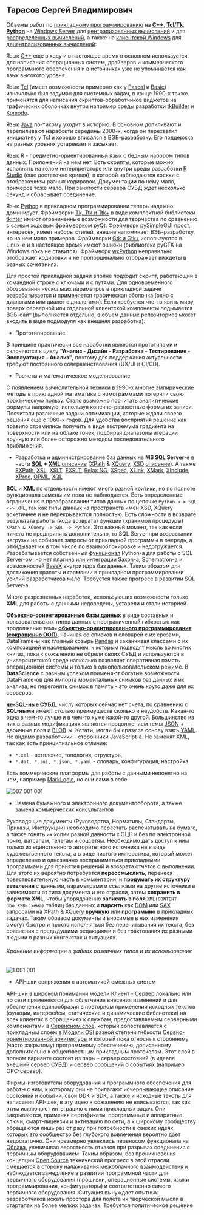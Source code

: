 Тарасов Сергей Владимирович
----------------------------
Объемы работ по [прикладному программированию](https://en.wikipedia.org/wiki/Application_software) на [**C++**](https://en.wikipedia.org/wiki/C%2B%2B), [**Tcl/Tk**](https://en.wikipedia.org/wiki/Tcl), [**Python**](https://en.wikipedia.org/wiki/Python_(programming_language)) на [Windows Server](https://en.wikipedia.org/wiki/Windows_Server) для [централизованных вычислений](https://en.wikipedia.org/wiki/Centralized_computing) и для [распределенных вычислений](https://en.wikipedia.org/wiki/Distributed_computing), а также на [клиентской Windows](https://en.wikipedia.org/wiki/Microsoft_Windows) для [децентрализованных вычислений](https://en.wikipedia.org/wiki/Decentralized_computing):

Язык [C++](https://isocpp.org/) еще в ходу и в настоящее время в основном используется для написания операционных систем, драйверов и коммерческого программного обеспечения и в источниках уже не упоминается как язык высокого уровня.

Язык [Tcl](https://www.tcl.tk/about/language.html) (имеет возможности примерно как у [Pascal](https://en.wikipedia.org/wiki/Pascal_(programming_language)) и [Basic](https://en.wikipedia.org/wiki/BASIC)) изначально был задуман для системных задач, в конце 1990-х также применятся для написания скриптов-обработчиков виджетов на графических оболочках внутри например среды разработки [tkBuilder](https://sourceforge.net/projects/tkbuilder84/) и [Komodo](https://www.activestate.com/products/komodo-ide/).

Язык [Java](https://en.wikipedia.org/wiki/Java_(programming_language)) по-тихому уходит в историю. В основном допиливают и перепиливают нарабокти середины 2000-х, когда он перехватил инициативу у Tcl и хорошо вписался в ВЭБ-разработку. Его поддержка на разных уровнях устаревает и засыхает.

Язык [R](https://en.wikipedia.org/wiki/R_(programming_language)) - предметно-ориентированный язык с бедным набором типов данных. Приложений на нем нет. Есть скрипты, которые можно исполнять на голом интерпретаторе или внутри среды разработки [R Studio](https://en.wikipedia.org/wiki/RStudio) (еще достаточно кривая), в которой наблюдаются косяки с отображением разных кодировок. Документации по нему мало, примеров тоже мало. При занятости сервера СУБД ждет несколько секунд и сбрасывает соединение.

Язык [Python](https://www.python.org/) в прикладном программировании теперь надежно доминирует. Фрэймворки [Tk, Ttk и Ttk+](https://en.wikipedia.org/wiki/Tk_(software)) в виде комплектной библиотеки [tkinter](https://en.wikipedia.org/wiki/Tkinter) имеют ограниченные возможности для творчества по сравнению с самым ходовым фрэймворком [pyQt](https://en.wikipedia.org/wiki/Qt_(software)). Фрэймворк [pySimpleGUI](https://www.pysimplegui.org/en/latest/) прост, интересен, имеет наборы стилей, внешне напоминает ВЭБ-разработку, но на нем мало примеров. Фрэймворки [Gtk и Gtk+](https://en.wikipedia.org/wiki/GTK) используются в Linux-е и в настоящее время имеют ошибки (библиотека pyGTK на Windows пока не ставится). Фрэймворк [wxPython](https://en.wikipedia.org/wiki/WxPython) неправильно отображает кодировки и не пропорцинально отображает виждеты в разных сочетаниях.

Для простой прикладной задачи вполне подходит скрипт, работающий в командной строке с ключами и с путями. Для одновременного обозревания нескольких параметров в прикладной задаче разрабатывается и применяется графическая оболочка (окно с диалогами или диалог с диалогами). Если требуется что-то явить миру, поверх серверной или отдельной клиентской компоненты подымается ВЭБ-сайт (выполняется отдельно, в объем данных репозиториев может входить в виде подмодуля как внешняя разработка).

 - Прототипирование

В принципе практически все наработки являются прототипами и склоняются к циклу **"Анализ - Дизайн - Разработка - Тестирование - Эксплуатация - Анализ"**, поэтому для поддержания актуальности требуют постоянного совершенствования (UX/UI и CI/CD).

 - Расчеты и математическое моделирование

С появлением вычислительной техники в 1990-х многие эмпирические методы в прикладной математике с номограммами потеряли свою практическую пользу. Стало возможно посчитать аналитические формулы напрямую, используя конечно-разностные формы их записи. Посчитали различные задачи оптимизации, которые ждали своего решения еще с 1960-х годов. Для удобства восприятия решение как правило стремились получить в виде экстремума градиента на поверхности или на облаке точек, подбирая диапазоны итерации вручную или более осторожно методом последовательного приближения.

- Разработка и администрирование баз данных на **MS SQL Server**-е в части **[SQL](https://en.wikipedia.org/wiki/SQL) + [XML](https://en.wikipedia.org/wiki/XML)** [описание](http://www.chernyshov.com/SPPO_6/theory/wt_xml.htm) ([XPath](https://en.wikipedia.org/wiki/XPath) & [XQuery](https://en.wikipedia.org/wiki/XQuery), [XSD](https://en.wikipedia.org/wiki/XML_Schema_(W3C)) [описание](https://bdpx.github.io/xml/lab3/xsd.html)). А также [EXPath](http://expath.org/), [XSL](https://en.wikipedia.org/wiki/XSL), [XSLT](https://en.wikipedia.org/wiki/XSLT), [EXSLT](https://en.wikipedia.org/wiki/EXSLT), [Relax NG](https://en.wikipedia.org/wiki/RELAX_NG), [XSpec](https://github.com/expath/xspec/tree/master), [XLink](https://en.wikipedia.org/wiki/XLink), [XMark](https://projects.cwi.nl/xmark/index.html), [XInclude](https://www.w3.org/TR/xinclude/), [XProc](https://en.wikipedia.org/wiki/XProc), [OPML](https://en.wikipedia.org/wiki/OPML), [XQL](http://www.ibiblio.org/xql/xql-proposal.html)

**SQL** и **XML** по отдельности имеют много разной критики, но по полноте функционала замены им пока не наблюдается. Есть определенные ограничения в преобразовании типов данных по цепочке `Python <-> SQL <-> XML`, так как типы данных из пространств имен XSD, XQuery аскетичнее и не перекрываются полностью. Есть сложности в возврате результата работы (кода возврата) функции (хранимой процедуры) `XPath & XQuery -> SQL -> Python`. Это важный момент, так как если ничего не предпринять дополнительно, то SQL Server при возрастании нагрузки не собирает запросы от прикладной программы в очередь, а откидывает их в том числе по взаимоблокировке и недогружается. Разрабатывается собственный [функционал](https://docs.sqlalchemy.org/en/14/dialects/mssql.html#module-sqlalchemy.dialects.mssql.pyodbc) Python-а для работы с SQL Server-ом, но нет плагина или интеграции [Saxon](https://www.saxonica.com/about/about.xml)-а, [Schematron](https://en.wikipedia.org/wiki/Schematron)-а и возможностей [BaseX](https://en.wikipedia.org/wiki/BaseX) внутри ядра баз данных. Таким образом для достижения красоты и гармонии в прикладном программировании усилий разработчиков мало. Требуется также прогресс в развитии SQL Server-а.

Много разрозненных наработок, использующих возможности только **XML** для работы с данными недоведены, устарели и стали историей.

[**Объектно-ориентированные базы данных**](https://en.wikipedia.org/wiki/Object_database) в виде составных и пользовательских типов данных с неограниченной гибкостью как продолжение темы [**объектно-ориентированного программирования (сокращенно ООП)**](https://en.wikipedia.org/wiki/Object-oriented_programming), начиная со списков и словарей с их срезами, DataFrame-ы как главный козырь [Pandas](https://en.wikipedia.org/wiki/Pandas_(software)) и заканчивая классами с их композицией и наследованием, к которым подводят мысль во многих книгах, пока к сожалению не обрели своих СУБД и используются в университетской среде насколько позволяет оперативная память операционной системы и только в однопользовательском режиме. В **DataScience** с разным успехом применяют богатые возможности DataFrame-ов для импорта моментальных снимков баз данных и их анализа, но перегонять снимок в память - это очень круто даже для их серверов.

[**не-SQL-ные СУБД**](https://aws.amazon.com/ru/nosql/), числу которых сейчас нет счета, по сравнению с **SQL-ными** имеют столько преимуществ сколько и неудобств. Какая-то одна в чем-то лучше и в чем-то хуже какой-то другой. Большинство из них в разных модификациях являются продолжением темы [JSON](https://en.wikipedia.org/wiki/JSON) + двоичные поля и [BLOB](https://en.wikipedia.org/wiki/Binary_large_object)-ы. Кстати, могли бы сразу за основу взять [YAML](https://en.wikipedia.org/wiki/YAML). Но видимо разработчики - сторонники JavaScript-а. Не заменят XML, так как есть принципиальное отличие:
 - `*.xml` - ветвление, топология, структура,
 - `*.dat, *.ini, *.json, *.yaml` - словарь, конфигурация, настройка.

Есть коммерческие платформы для работы с данными непонятно на чем, например [MarkLogic](https://www.marklogic.com/), но они сами в себе

![007 001 001](https://user-images.githubusercontent.com/104857185/209877366-3c1a9309-736c-49ce-9bb3-709e16110020.jpg)

- Замена бумажного и электронного документооборота, а также замена коммерческих консультантов

Руководящие документы (Руководства, Нормативы, Стандарты, Приказы, Инструкции) необходимо перестать распечатывать на бумаге, а также гонять их копии разной давности с ЭЦП и без по электронной почте, ватсапам, телегам и соцсетям. Необходимо дать доступ к ним только из единственного авторитетного источника не в виде художественного текста, а в виде чистого императива, который может определенно и однозначно восприниматься прикладными программами для принятия решений и возврата отчетов о выполнении. Для этого их вероятно потребуется **переосмыслить**, перенеся повествовательную часть в комментарии, и **продумать их структуру ветвления** с данными, параметрами и ссылками на другие источники в зависимости от типа документа и его отрасли, затем **сохранить в формате XML**, чтобы упорядоченно **записать в поля** `XML(CONTENT dbo.XSD-схема)` таблиц баз данных и **парсить** как [DOM](https://ru.wikipedia.org/wiki/Document_Object_Model) или [SAX](https://en.wikipedia.org/wiki/Simple_API_for_XML) запросами на XPath & XQuery **вручную** или **программно** в прикладных задачах. Таким образом документы и вносимые в них изменения смогут быстро и просто исполняться без перечитывания их текста, без сравнения с предыдущими редакциями и без трактования их разными людьми в разных контекстах и ситуациях.

###### Хранение информации в файлах различных типов и их использование

![1 001 001](https://user-images.githubusercontent.com/104857185/167037090-9cd548c0-9643-4903-adce-13e2a039226d.jpg)

 - API-шки сопряжения с автоматикой смежных систем

[API-шки](https://en.wikipedia.org/wiki/API) в широком понимании модели [Клиент - Сервер](https://en.wikipedia.org/wiki/Client%E2%80%93server_model) локально или по сети применяются для облегчения внесения изменений и для обеспечения единообразия в повторном применении исходных текстов (функции, интерфейсы, статические и динамические библиотеки) на всех клиентах в обращениях к службам, предоставляемым серверными компонентами в [Сервисном слое](https://en.wikipedia.org/wiki/Service_layer), который сопоставляется с прикладным слоем в [Модели OSI](https://en.wikipedia.org/wiki/OSI_model) разной степени гибкости [Сервис-ориентированной архитектуры](https://en.wikipedia.org/wiki/Service-oriented_architecture) и который пока относят к стороннему (часто закрытому) программному обеспечению, дописанному дополнительно к общеизвестным прикладным протоколам. Этот слой в полном варианте состоит из пары - сервер состояний (в идеале внешний сервер СУБД) и сервер сообщений о событиях (например OPC-сервер).

Фирмы-изготовители оборудования и программного обеспечения для работы с ним, к которому они не прилагают исчерпывающее описание состояний и событий, свои DDK и SDK, а также и исходные тексты для написания API-шек, в эту идею к сожалению не вписываются, так как этим исключают интеграцию с ними прикладных задач. Они закрываются, применяя сертификаты, программные и аппаратные ключи, смарт-лицензии и активацию по сети, а к широкому сообществу обращаются лишь раз от разу при потребности в свежих идеях, которых это сообщество без глубокого вовлечения вероятно дает недостаточно. Они чрезмерно увлеклись переносом функционала на [Облака](https://en.wikipedia.org/wiki/Cloud_computing), увеличивая вероятность отказов при разрывах соединения с первичным оборудованием. Таким образом, без проникновения концепции [Open Source](https://en.wikipedia.org/wiki/Open_source) технический прогресс в этой отрасли смещается в сторону налаживания межоблачного взаимодействия и наблюдается замедление в развитии программной части для первичного оборудования (прошивки, операционные системы, языки программирования, конфигураторы) и соответственно самого первичного оборудования. Ситуация вынуждает опытных разработчиков искать простора для полета их творческой мысли в стартапах на более мелких задачах. Требуется политическое решение
